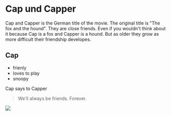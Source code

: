 # Cap und Capper

Cap and Capper is the German title of the movie. The original title is "The fox and the hound".
They are close friends. Even if you wouldn't think about it because Cap is a fox and Capper is a hound.
But as older they grow as more difficult their friendship developes.

## Cap
* frienly
* loves to play
* snoopy

Cap says to Capper
> We'll always be friends.
> Forever.


<img src="https://assets.cdn.moviepilot.de/files/30d3f2df2a0c33aeca2b96598d6156f48766541e3257be6a1c225f3b7a1b/limit/1600/1067/Cap-undCapper.jpg"/>
